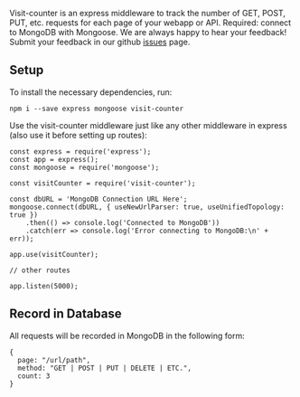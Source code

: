 Visit-counter is an express middleware to track the number of GET, POST, PUT, etc. requests for each page of your webapp or API. Required: connect to MongoDB with Mongoose.
We are always happy to hear your feedback! Submit your feedback in our github <a href="https://github.com/unichative/visit-counter/issues">issues</a> page.

Setup
---
To install the necessary dependencies, run:

    npm i --save express mongoose visit-counter
  
Use the visit-counter middleware just like any other middleware in express (also use it before setting up routes):

    const express = require('express');
    const app = express();
    const mongoose = require('mongoose');

    const visitCounter = require('visit-counter');

    const dbURL = 'MongoDB Connection URL Here';
    mongoose.connect(dbURL, { useNewUrlParser: true, useUnifiedTopology: true })
        .then(() => console.log('Connected to MongoDB'))
        .catch(err => console.log('Error connecting to MongoDB:\n' + err));

    app.use(visitCounter);

    // other routes

    app.listen(5000);

Record in Database
---
All requests will be recorded in MongoDB in the following form:

    {
      page: "/url/path",
      method: "GET | POST | PUT | DELETE | ETC.",
      count: 3
    }

